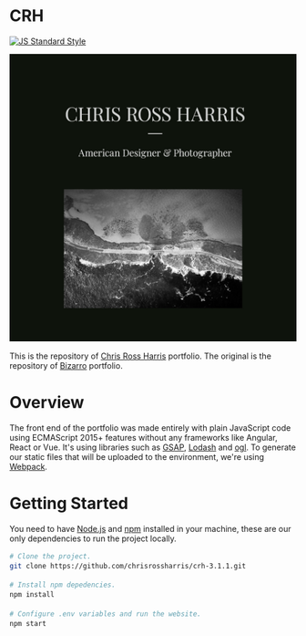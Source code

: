 # CRH

[![JS Standard Style](https://img.shields.io/badge/code%20style-standard-brightgreen.svg?style=flat-square)](http://standardjs.com/)

[![Screenshot of Website](harris.jpg)](https://chrisrossharris.com/)

This is the repository of [Chris Ross Harris](http://chrisrossharris.com/) portfolio. The original is the repository of [Bizarro](http://bizar.ro/) portfolio.

# Overview

The front end of the portfolio was made entirely with plain JavaScript code using ECMAScript 2015+ features without any frameworks like Angular, React or Vue. It's using libraries such as [GSAP](https://greensock.com/), [Lodash](https://lodash.com/) and [ogl](https://github.com/oframe/ogl). To generate our static files that will be uploaded to the environment, we're using [Webpack](https://webpack.js.org/).

# Getting Started

You need to have [Node.js](https://nodejs.org/en/) and [npm](https://www.npmjs.com/) installed in your machine, these are our only dependencies to run the project locally.

```sh
# Clone the project.
git clone https://github.com/chrisrossharris/crh-3.1.1.git

# Install npm depedencies.
npm install

# Configure .env variables and run the website.
npm start
```
